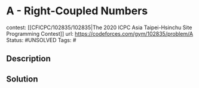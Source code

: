 # A - Right-Coupled Numbers

contest: [[CFICPC/102835/102835|The 2020 ICPC Asia Taipei-Hsinchu Site Programming Contest]]
url: https://codeforces.com/gym/102835/problem/A
Status: #UNSOLVED
Tags: #

## Description

## Solution

